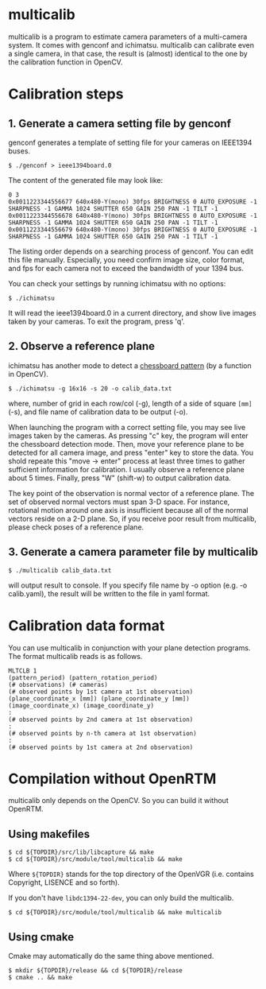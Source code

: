 # multicalib #

multicalib is a program to estimate camera parameters of a multi-camera system. It comes with genconf and ichimatsu.
multicalib can calibrate even a single camera, in that case, the result is (almost) identical to the one by the calibration function in OpenCV.

# Calibration steps #

## 1. Generate a camera setting file by genconf ##

genconf generates a template of setting file for your cameras on IEEE1394 buses.
```
$ ./genconf > ieee1394board.0
```

The content of the generated file may look like:
```
0 3
0x0011223344556677 640x480-Y(mono) 30fps BRIGHTNESS 0 AUTO_EXPOSURE -1 SHARPNESS -1 GAMMA 1024 SHUTTER 650 GAIN 250 PAN -1 TILT -1
0x0011223344556678 640x480-Y(mono) 30fps BRIGHTNESS 0 AUTO_EXPOSURE -1 SHARPNESS -1 GAMMA 1024 SHUTTER 650 GAIN 250 PAN -1 TILT -1
0x0011223344556679 640x480-Y(mono) 30fps BRIGHTNESS 0 AUTO_EXPOSURE -1 SHARPNESS -1 GAMMA 1024 SHUTTER 650 GAIN 250 PAN -1 TILT -1
```

The listing order depends on a searching process of genconf. You can edit this file manually. Especially, you need confirm image size, color format, and fps for each camera not to exceed the bandwidth of your 1394 bus.

You can check your settings by running ichimatsu with no options:
```
$ ./ichimatsu
```

It will read the ieee1394board.0 in a current directory, and show live images taken by your cameras. To exit the program, press 'q'.


## 2. Observe a reference plane ##

ichimatsu has another mode to detect a [chessboard pattern](http://openvgr.googlecode.com/svn/trunk/src/module/tool/multicalib/chessboard_8x8_20mm.svg) (by a function in OpenCV).
```
$ ./ichimatsu -g 16x16 -s 20 -o calib_data.txt
```

where, number of grid in each row/col (-g), length of a side of square `[mm]` (-s), and file name of calibration data to be output (-o).

When launching the program with a correct setting file, you may see live images taken by the cameras. As pressing "c" key, the program will enter the chessboard detection mode. Then, move your reference plane to be detected for all camera image, and press "enter" key to store the data. You shold repeate this "move -> enter" process at least three times to gather sufficient information for calibration. I usually observe a reference plane about 5 times. Finally, press "W" (shift-w) to output calibration data.

The key point of the observation is normal vector of a reference plane. The set of observed normal vectors must span 3-D space. For instance, rotational motion around one axis is insufficient because all of the normal vectors reside on a 2-D plane. So, if you receive poor result from multicalib, please check poses of a reference plane.

## 3. Generate a camera parameter file by multicalib ##

```
$ ./multicalib calib_data.txt
```

will output result to console. If you specify file name by -o option (e.g. -o calib.yaml), the result will be written to the file in yaml format.

# Calibration data format #

You can use multicalib in conjunction with your plane detection programs. The format multicalib reads is as follows.
```
MLTCLB 1
(pattern_period) (pattern_rotation_period)
(# observations) (# cameras)
(# observed points by 1st camera at 1st observation)
(plane_coordinate_x [mm]) (plane_coordinate_y [mm]) (image_coordinate_x) (image_coordinate_y)
:
(# observed points by 2nd camera at 1st observation)
:
(# observed points by n-th camera at 1st observation)
:
(# observed points by 1st camera at 2nd observation)
```

# Compilation without OpenRTM #

multicalib only depends on the OpenCV. So you can build it without OpenRTM.

## Using makefiles ##

```
$ cd ${TOPDIR}/src/lib/libcapture && make
$ cd ${TOPDIR}/src/module/tool/multicalib && make
```
Where `${TOPDIR}` stands for the top directory of the OpenVGR (i.e. contains Copyright, LISENCE and so forth).

If you don't have `libdc1394-22-dev`, you can only build the multicalib.
```
$ cd ${TOPDIR}/src/module/tool/multicalib && make multicalib
```

## Using cmake ##

Cmake may automatically do the same thing above mentioned.
```
$ mkdir ${TOPDIR}/release && cd ${TOPDIR}/release
$ cmake .. && make
```